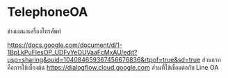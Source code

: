 # TelephoneOA
ช่างแผนกเครื่องโทรศัพท์

https://docs.google.com/document/d/1-1BpLkPuFlesOP_UDFvYeOUVaaFcMxAU/edit?usp=sharing&ouid=104084659367456676836&rtpof=true&sd=true
ส่วนแรกคือการใช้เบื้องต้น
https://dialogflow.cloud.google.com
ส่วนที่ใช้เชื่อมต่อกับ Line OA 


